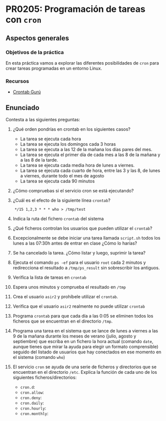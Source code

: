 # PR0205: Programación de tareas con `cron`

## Aspectos generales

### Objetivos de la práctica

En esta práctica vamos a explorar las diferentes posibilidades de `cron` para crear tareas programadas en un entorno Linux.

### Recursos

- [Crontab Gurú](https://crontab.guru/)

## Enunciado

Contesta a las siguientes preguntas:

1. ¿Qué orden pondrías en crontab en los siguientes casos?

    - La tarea se ejecuta cada hora
    - La tarea se ejecuta los domingos cada 3 horas
    - La tarea se ejecuta a las 12 de la mañana los días pares del mes.
    - La tarea se ejecuta el primer día de cada mes a las 8 de la mañana y a las 8 de la tarde.
    - La tarea se ejecuta cada media hora de lunes a viernes.
    - La tarea se ejecuta cada cuarto de hora, entre las 3 y las 8, de lunes a viernes, durante todo el mes de agosto
    - La tarea se ejecuta cada 90 minutos

2. ¿Cómo compruebas si el servicio cron se está ejecutando?

3. ¿Cuál es el efecto de la siguiente línea `crontab`?

```
    */15 1,2,3 * * * who > /tmp/test
```

4. Indica la ruta del fichero `crontab` del sistema

5. ¿Qué ficheros controlan los usuarios que pueden utilizar el `crontab`?

6. Excepcionalmente se debe iniciar una tarea llamada `script.sh` todos los lunes a las 07:30h antes de entrar en clase ¿Cómo lo harías?

7. Se ha cancelado la tarea. ¿Cómo listar y luego, suprimir la tarea?

8. Ejecuta el comando `ps -ef` para el usuario `root` cada 2 minutos y redirecciona el resultado a `/tmp/ps_result` sin sobrescribir los antiguos.

9. Verifica la lista de tareas en `crontab`

10. Espera unos minutos y comprueba el resultado en `/tmp`

11. Crea el usuario `asir2` y prohíbele utilizar el `crontab`.

12. Verifica que el usuario `asir2` realmente no puede utilizar `crontab`

13. Programa `crontab` para que cada día a las 0:05 se eliminen todos los ficheros que se encuentran en el directorio `/tmp`.

14. Programa una tarea en el sistema que se lance de lunes a viernes a las 9 de la mañana durante los meses de verano (julio, agosto y septiembre) que escriba en un fichero la hora actual (comando `date`, aunque tienes que mirar la ayuda para elegir un formato comprensible) seguido del listado de usuarios que hay conectados en ese momento en el sistema (comando `who`)

15. El servicio `cron` se ayuda de una serie de ficheros y directorios que se encuentran en el directorio `/etc`. Explica la función de cada uno de los siguientes ficheros/directorios:
    - `cron.d`:
    - `cron.allow`:
    - `cron.deny`:
    - `cron.daily`:
    - `cron.hourly`:
    - `cron.monthly`:
